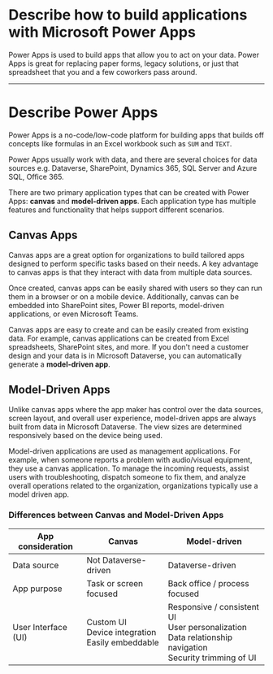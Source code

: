 # Describe how to build applications with Microsoft Power Apps 

Power Apps is used to build apps that allow you to act on your data. Power Apps is great for replacing paper forms, legacy solutions, or just that spreadsheet that you and a few coworkers pass around. 

---

# Describe Power Apps

Power Apps is a no-code/low-code platform for building apps that builds off concepts like formulas in an Excel workbook such as `SUM` and `TEXT`.

Power Apps usually work with data, and there are several choices for data sources e.g. Dataverse, SharePoint, Dynamics 365, SQL Server and Azure SQL, Office 365.

There are two primary application types that can be created with Power Apps: __canvas__ and __model-driven apps__. Each application type has multiple features and functionality that helps support different scenarios. 

## Canvas Apps

Canvas apps are a great option for organizations to build tailored apps designed to perform specific tasks based on their needs. A key advantage to canvas apps is that they interact with data from multiple data sources.

Once created, canvas apps can be easily shared with users so they can run them in a browser or on a mobile device. Additionally, canvas can be embedded into SharePoint sites, Power BI reports, model-driven applications, or even Microsoft Teams.

Canvas apps are easy to create and can be easily created from existing data. For example, canvas applications can be created from Excel spreadsheets, SharePoint sites, and more. If you don't need a customer design and your data is in Microsoft Dataverse, you can automatically generate a **model-driven app**. 

## Model-Driven Apps

Unlike canvas apps where the app maker has control over the data sources, screen layout, and overall user experience, model-driven apps are always built from data in Microsoft Dataverse. The view sizes are determined responsively based on the device being used. 

Model-driven applications are used as management applications. For example, when someone reports a problem with audio/visual equipment, they use a canvas application. To manage the incoming requests, assist users with troubleshooting, dispatch someone to fix them, and analyze overall operations related to the organization, organizations typically use a model driven app.

### Differences between Canvas and Model-Driven Apps

| App consideration | Canvas | Model-driven |
|-------------------|--------|--------------|
| Data source | Not Dataverse-driven | Dataverse-driven |
| App purpose | Task or screen focused | Back office / process focused |
| User Interface (UI) | Custom UI<br>Device integration<br>Easily embeddable | Responsive / consistent UI<br>User personalization<br>Data relationship navigation<br>Security trimming of UI |